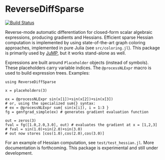 # ReverseDiffSparse

[![Build Status](https://travis-ci.org/mlubin/ReverseDiffSparse.jl.png)](https://travis-ci.org/mlubin/ReverseDiffSparse.jl)

Reverse-mode automatic differentiation for closed-form scalar algebraic expressions, producing gradients and Hessians. Efficient sparse Hessian computation is implemented by using state-of-the-art graph coloring approaches, implemented in pure Julia (see ``src/coloring.jl``). This package is primarily used by [JuMP](https://github.com/JuliaOpt/JuMP.jl), but it works stand-alone as well.

Expressions are built around ``Placeholder`` objects (instead of symbols). These placeholders carry variable indices. The ``@processNLExpr`` macro is used to build expression trees. Examples:

```
using ReverseDiffSparse

x = placeholders(3)

ex = @processNLExpr sin(x[1])+sin(x[2])+sin(x[3])
# or, using the specialized sum{} syntax:
# ex = @processNLExpr sum{ sin(x[i]), i = 1:3 }
fg = genfgrad_simple(ex) # generates gradient evaluation function

out = zeros(3)
fval = fg([1.0,2.0,3.0], out) # evaluates the gradient at x = [1,2,3]
# fval = sin(1.0)+sin(2.0)+sin(3.0)
# out now stores [cos(1.0),cos(2.0),cos(3.0)]
```

For an example of Hessian computation, see ``test/test_hessian.jl``. More documentation is forthcoming. This package is experimental and still under development. 

